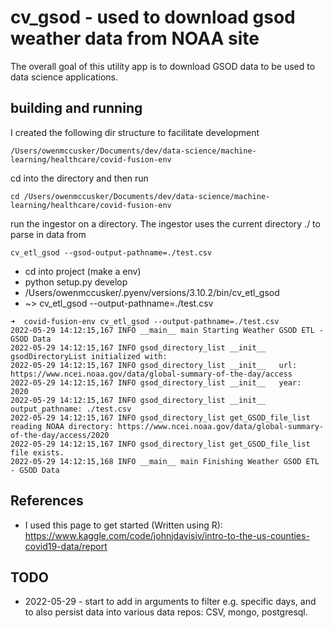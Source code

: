 cv_gsod - used to download gsod weather data from NOAA site
==============================

The overall goal of this utility app is to download GSOD data to be used to data science
applications. 

building and running
------------
I created the following dir structure to facilitate development
```
/Users/owenmccusker/Documents/dev/data-science/machine-learning/healthcare/covid-fusion-env
```
cd into the directory and then run

```
cd /Users/owenmccusker/Documents/dev/data-science/machine-learning/healthcare/covid-fusion-env
```

run the ingestor on a directory. The ingestor uses the current directory ./ to parse in data from
```
cv_etl_gsod --gsod-output-pathname=./test.csv
```



- cd into project  (make a env)
- python setup.py develop
- /Users/owenmccusker/.pyenv/versions/3.10.2/bin/cv_etl_gsod
- ~> cv_etl_gsod --output-pathname=./test.csv

```
➜  covid-fusion-env cv_etl_gsod --output-pathname=./test.csv
2022-05-29 14:12:15,167 INFO __main__ main Starting Weather GSOD ETL - GSOD Data
2022-05-29 14:12:15,167 INFO gsod_directory_list __init__ gsodDirectoryList initialized with:
2022-05-29 14:12:15,167 INFO gsod_directory_list __init__   url:             https://www.ncei.noaa.gov/data/global-summary-of-the-day/access
2022-05-29 14:12:15,167 INFO gsod_directory_list __init__   year:            2020
2022-05-29 14:12:15,167 INFO gsod_directory_list __init__   output_pathname: ./test.csv
2022-05-29 14:12:15,167 INFO gsod_directory_list get_GSOD_file_list reading NOAA directory: https://www.ncei.noaa.gov/data/global-summary-of-the-day/access/2020
2022-05-29 14:12:15,167 INFO gsod_directory_list get_GSOD_file_list file exists.
2022-05-29 14:12:15,168 INFO __main__ main Finishing Weather GSOD ETL - GSOD Data
```



References
------------

- I used this page to get started (Written using R): https://www.kaggle.com/code/johnjdavisiv/intro-to-the-us-counties-covid19-data/report


TODO
------------

- 2022-05-29 - start to add in arguments to filter e.g. specific days, and to also persist data into various data repos: CSV, mongo, postgresql.
